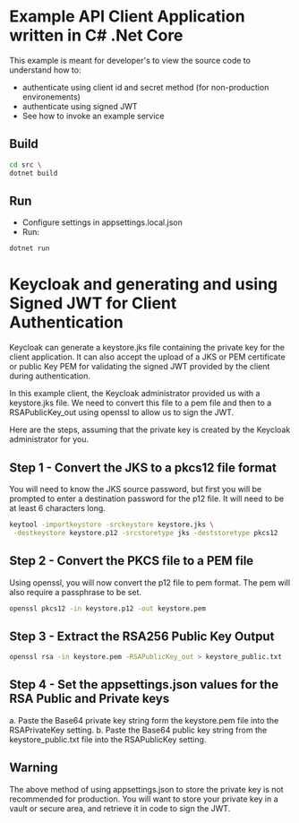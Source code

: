 # Example API Client Application written in C# .Net Core

This example is meant for developer's to view the source code to understand how to:

- authenticate using client id and secret method (for non-production environements)
- authenticate using signed JWT
- See how to invoke an example service

## Build

```bash
cd src \
dotnet build
```

## Run

- Configure settings in appsettings.local.json
- Run:

```bash
dotnet run
```

# Keycloak and generating and using Signed JWT for Client Authentication

Keycloak can generate a keystore.jks file containing the private key for the client application.
It can also accept the upload of a JKS or PEM certificate or public Key PEM for validating the signed JWT provided by the client during authentication.

In this example client, the Keycloak administrator provided us with a keystore.jks file.  We need to convert this file to a pem file and then to a RSAPublicKey_out using openssl to allow us to sign the JWT.

Here are the steps, assuming that the private key is created by the Keycloak administrator for you.

## Step 1 - Convert the JKS to a pkcs12 file format

You will need to know the JKS source password, but first you will be prompted to enter a destination password for the p12 file. It will need to be at least 6 characters long.  

```bash
keytool -importkeystore -srckeystore keystore.jks \
 -destkeystore keystore.p12 -srcstoretype jks -deststoretype pkcs12
```

## Step 2 - Convert the PKCS file to a PEM file

Using openssl, you will now convert the p12 file to pem format. The pem will also require a passphrase to be set.

```bash
openssl pkcs12 -in keystore.p12 -out keystore.pem
```

## Step 3 - Extract the RSA256 Public Key Output
```bash
openssl rsa -in keystore.pem -RSAPublicKey_out > keystore_public.txt
```

## Step 4 - Set the appsettings.json values for the RSA Public and Private keys

a. Paste the Base64 private key string form the keystore.pem file into the RSAPrivateKey setting.
b. Paste the Base64 public key string from the keystore_public.txt file into the RSAPublicKey setting.

## Warning

The above method of using appsettings.json to store the private key is not recommended for production.
You will want to store your private key in a vault or secure area, and retrieve it in code to sign the JWT.






